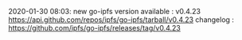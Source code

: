 2020-01-30 08:03: new go-ipfs version available : v0.4.23 https://api.github.com/repos/ipfs/go-ipfs/tarball/v0.4.23 changelog : https://github.com/ipfs/go-ipfs/releases/tag/v0.4.23

